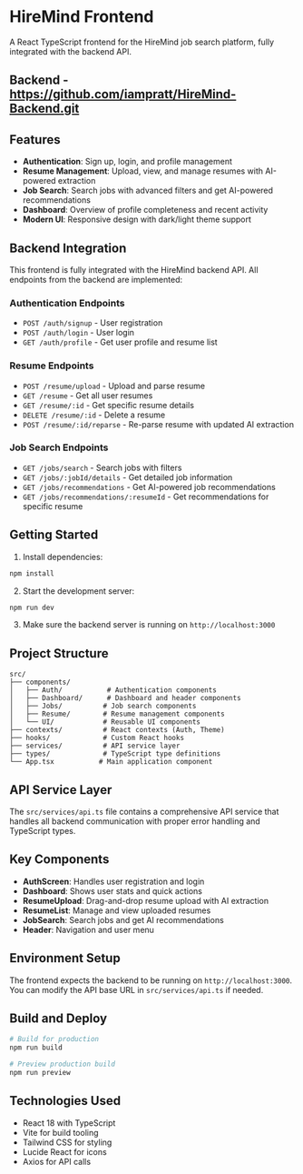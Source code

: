 # HireMind Frontend

A React TypeScript frontend for the HireMind job search platform, fully integrated with the backend API.

## Backend - https://github.com/iampratt/HireMind-Backend.git

## Features

- **Authentication**: Sign up, login, and profile management
- **Resume Management**: Upload, view, and manage resumes with AI-powered extraction
- **Job Search**: Search jobs with advanced filters and get AI-powered recommendations
- **Dashboard**: Overview of profile completeness and recent activity
- **Modern UI**: Responsive design with dark/light theme support

## Backend Integration

This frontend is fully integrated with the HireMind backend API. All endpoints from the backend are implemented:

### Authentication Endpoints

- `POST /auth/signup` - User registration
- `POST /auth/login` - User login
- `GET /auth/profile` - Get user profile and resume list

### Resume Endpoints

- `POST /resume/upload` - Upload and parse resume
- `GET /resume` - Get all user resumes
- `GET /resume/:id` - Get specific resume details
- `DELETE /resume/:id` - Delete a resume
- `POST /resume/:id/reparse` - Re-parse resume with updated AI extraction

### Job Search Endpoints

- `GET /jobs/search` - Search jobs with filters
- `GET /jobs/:jobId/details` - Get detailed job information
- `GET /jobs/recommendations` - Get AI-powered job recommendations
- `GET /jobs/recommendations/:resumeId` - Get recommendations for specific resume

## Getting Started

1. Install dependencies:

```bash
npm install
```

2. Start the development server:

```bash
npm run dev
```

3. Make sure the backend server is running on `http://localhost:3000`

## Project Structure

```
src/
├── components/
│   ├── Auth/           # Authentication components
│   ├── Dashboard/      # Dashboard and header components
│   ├── Jobs/          # Job search components
│   ├── Resume/        # Resume management components
│   └── UI/            # Reusable UI components
├── contexts/          # React contexts (Auth, Theme)
├── hooks/             # Custom React hooks
├── services/          # API service layer
├── types/             # TypeScript type definitions
└── App.tsx           # Main application component
```

## API Service Layer

The `src/services/api.ts` file contains a comprehensive API service that handles all backend communication with proper error handling and TypeScript types.

## Key Components

- **AuthScreen**: Handles user registration and login
- **Dashboard**: Shows user stats and quick actions
- **ResumeUpload**: Drag-and-drop resume upload with AI extraction
- **ResumeList**: Manage and view uploaded resumes
- **JobSearch**: Search jobs and get AI recommendations
- **Header**: Navigation and user menu

## Environment Setup

The frontend expects the backend to be running on `http://localhost:3000`. You can modify the API base URL in `src/services/api.ts` if needed.

## Build and Deploy

```bash
# Build for production
npm run build

# Preview production build
npm run preview
```

## Technologies Used

- React 18 with TypeScript
- Vite for build tooling
- Tailwind CSS for styling
- Lucide React for icons
- Axios for API calls
